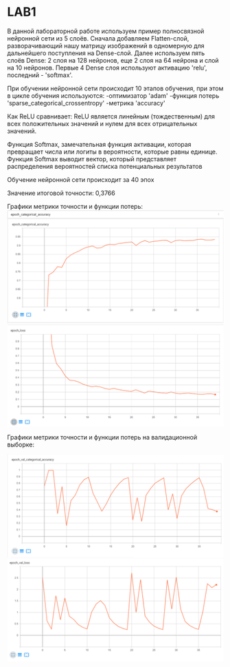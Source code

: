 # LAB1
В данной лабораторной работе используем пример полносвязной нейронной сети из 5 слоёв. 
Сначала добавляем Flatten-слой, разворачивающий нашу матрицу изображений в одномерную для дальнейшего поступления на Dense-слой.
Далее используем пять слоёв Dense: 2 слоя на 128 нейронов, еще 2 слоя на 64 нейрона и слой на 10 нейронов. 
Первые 4 Dense слоя используют активацию 'relu', последний - 'softmax'.

При обучении нейронной сети происходит 10 этапов обучения, при этом в цикле обучения используются:
-оптимизатор 'adam'
-функция потерь 'sparse_categorical_crossentropy'
-метрика 'accuracy'

Как ReLU сравнивает: ReLU является линейным (тождественным) для всех положительных значений и нулем для всех отрицательных значений.

Функция Softmax, замечательная функция активации, которая превращает числа или логиты в вероятности, которые равны единице. Функция Softmax выводит вектор, который представляет распределения вероятностей списка потенциальных результатов

Обучение нейронной сети происходит за 40 эпох

Значение итоговой точности: 0,3766

Графики метрики точности и функции потерь:
![Image alt](https://github.com/PavelPoukh/LAB1/blob/master/epoch_categorical_accuracy.PNG)
![Image alt](https://github.com/PavelPoukh/LAB1/blob/master/epoch_loss.PNG)

Графики метрики точности и функции потерь на валидационной выборке:

![Image alt](https://github.com/PavelPoukh/LAB1/blob/master/epoch_var_categorical_accuracy.PNG)
![Image alt](https://github.com/PavelPoukh/LAB1/blob/master/epoch_var_loss.PNG)
